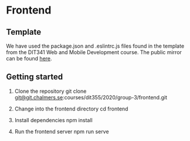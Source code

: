 # Frontend

## Template
We have used the package.json and .eslintrc.js files found in the template from the DIT341 Web and Mobile Development course. 
The public mirror can be found [here](https://github.com/dit341/group-00-web).

## Getting started

1. Clone the repository
git clone git@git.chalmers.se:courses/dit355/2020/group-3/frontend.git

2. Change into the frontend directory
cd frontend

3. Install dependencies
npm install

4. Run the frontend server
npm run serve
